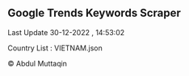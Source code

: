 

## Google Trends Keywords Scraper 
 
Last Update 30-12-2022 , 14:53:02

Country List :
VIETNAM.json



© Abdul Muttaqin 
